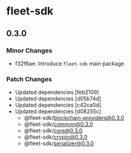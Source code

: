 # fleet-sdk

## 0.3.0

### Minor Changes

- f32f6ae: Introduce `fleet-sdk` main package

### Patch Changes

- Updated dependencies [feb2109]
- Updated dependencies [d05b74d]
- Updated dependencies [c42ca0d]
- Updated dependencies [d08255c]
  - @fleet-sdk/blockchain-providers@0.3.0
  - @fleet-sdk/common@0.3.0
  - @fleet-sdk/core@0.3.0
  - @fleet-sdk/crypto@0.3.0
  - @fleet-sdk/serializer@0.3.0
